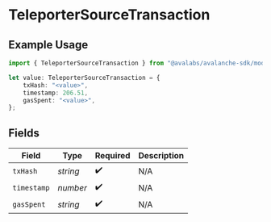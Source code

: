 # TeleporterSourceTransaction

## Example Usage

```typescript
import { TeleporterSourceTransaction } from "@avalabs/avalanche-sdk/models/components";

let value: TeleporterSourceTransaction = {
    txHash: "<value>",
    timestamp: 206.51,
    gasSpent: "<value>",
};
```

## Fields

| Field              | Type               | Required           | Description        |
| ------------------ | ------------------ | ------------------ | ------------------ |
| `txHash`           | *string*           | :heavy_check_mark: | N/A                |
| `timestamp`        | *number*           | :heavy_check_mark: | N/A                |
| `gasSpent`         | *string*           | :heavy_check_mark: | N/A                |